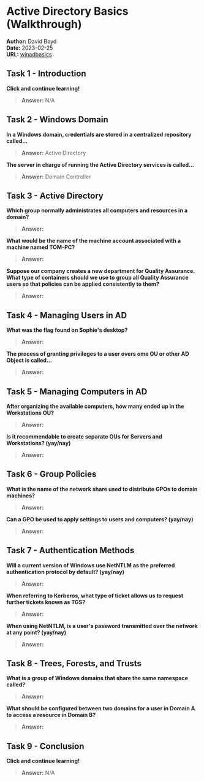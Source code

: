# Active Directory Basics (Walkthrough)

**Author:** David Boyd<br>
**Date:** 2023-02-25<br>
**URL:** [winadbasics](https://tryhackme.com/room/winadbasics)

## Task 1 - Introduction

**Click and continue learning!**
>**Answer:** N/A

## Task 2 - Windows Domain

**In a Windows domain, credentials are stored in a centralized repository
called...**
>**Answer:** Active Directory

**The server in charge of running the Active Directory services is called...**
>**Answer:** Domain Controller

## Task 3 - Active Directory

**Which group normally administrates all computers and resources in a domain?**
>**Answer:**

**What would be the name of the machine account associated with a machine named
TOM-PC?**
>**Answer:**

**Suppose our company creates a new department for Quality Assurance. What type
of containers should we use to group all Quality Assurance users so that
policies can be applied consistently to them?**
>**Answer:**

## Task 4 - Managing Users in AD

**What was the flag found on Sophie's desktop?**
>**Answer:**

**The process of granting privileges to a user overs ome OU or other AD Object
is called...**
>**Answer:**

## Task 5 - Managing Computers in AD

**After organizing the available computers, how many ended up in the
Workstations OU?**
>**Answer:**

**Is it recommendable to create separate OUs for Servers and Workstations?
(yay/nay)**
>**Answer:**

## Task 6 - Group Policies

**What is the name of the network share used to distribute GPOs to domain
machines?**
>**Answer:**

**Can a GPO be used to apply settings to users and computers? (yay/nay)**
>**Answer:**

## Task 7 - Authentication Methods

**Will a current version of Windows use NetNTLM as the preferred authentication
protocol by default? (yay/nay)**
>**Answer:**

**When referring to Kerberos, what type of ticket allows us to request further
tickets known as TGS?**
>**Answer:**

**When using NetNTLM, is a user's password transmitted over the network at any
point? (yay/nay)**
>**Answer:**

## Task 8 - Trees, Forests, and Trusts

**What is a group of Windows domains that share the same namespace called?**
>**Answer:**

**What should be configured between two domains for a user in Domain A to
access a resource in Domain B?**
>**Answer:**

## Task 9 - Conclusion

**Click and continue learning!**
>**Answer:** N/A
